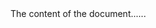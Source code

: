 
<!DOCTYPE html>
<html>
<head>
<title>Title of the document</title>
</head>

<body>
The content of the document......
</body>

</html>
